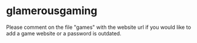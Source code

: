# glamerousgaming

Please comment on the file "games" with the website url if you would like to add a game website or a password is outdated.
